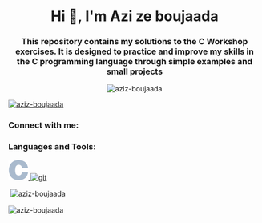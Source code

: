 <h1 align="center">Hi 👋, I'm Azi ze boujaada</h1>
<h3 align="center">This repository contains my solutions to the C Workshop exercises. It is designed to practice and improve my skills in the C programming language through simple examples and small projects</h3>

<p align="center" > <img src="https://komarev.com/ghpvc/?username=aziz-boujaada&label=Profile%20views&color=0e75b6&style=flat" alt="aziz-boujaada" /> </p>

<p align="left"> <a href="https://github.com/ryo-ma/github-profile-trophy"><img src="https://github-profile-trophy.vercel.app/?username=aziz-boujaada" alt="aziz-boujaada" /></a> </p>

<h3 align="left">Connect with me:</h3>
<p align="left">
</p>

<h3 align="left">Languages and Tools:</h3>
<p align="left"> <a href="https://www.cprogramming.com/" target="_blank" rel="noreferrer"> <img src="https://raw.githubusercontent.com/devicons/devicon/master/icons/c/c-original.svg" alt="c" width="40" height="40"/> </a> <a href="https://git-scm.com/" target="_blank" rel="noreferrer"> <img src="https://www.vectorlogo.zone/logos/git-scm/git-scm-icon.svg" alt="git" width="40" height="40"/> </a> </p>

<p>&nbsp;<img align="center" src="https://github-readme-stats.vercel.app/api?username=aziz-boujaada&show_icons=true&locale=en" alt="aziz-boujaada" /></p>

<p><img align="center" src="https://github-readme-streak-stats.herokuapp.com/?user=aziz-boujaada&" alt="aziz-boujaada" /></p>
